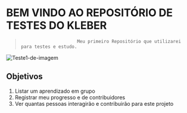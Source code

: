 # BEM VINDO AO REPOSITÓRIO DE TESTES DO KLEBER

>                          Meu primeiro Repositório que utilizarei para testes e estudo.
>   
![Teste1-de-imagem](https://network.grupoabril.com.br/wp-content/uploads/sites/4/2016/10/mesa-estudos-organizar2.jpg?quality=70&strip=all)

## Objetivos
1. Listar um aprendizado em grupo
2. Registrar meu progresso e de contribuidores
3. Ver quantas pessoas interagirão e contribuirão para este projeto

